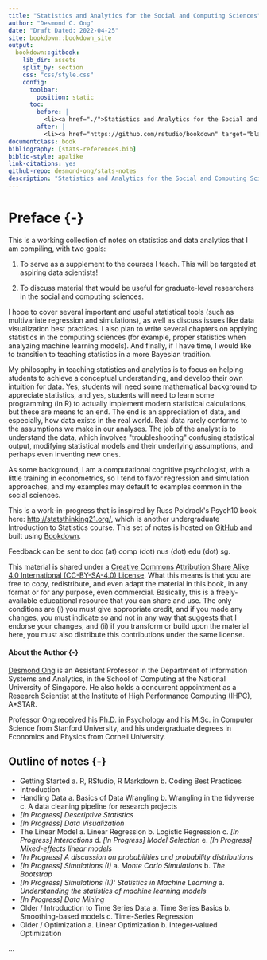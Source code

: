 ```yaml
--- 
title: "Statistics and Analytics for the Social and Computing Sciences"
author: "Desmond C. Ong"
date: "Draft Dated: 2022-04-25"
site: bookdown::bookdown_site
output: 
  bookdown::gitbook:
    lib_dir: assets
    split_by: section
    css: "css/style.css"
    config:
      toolbar:
        position: static
      toc:
        before: |
          <li><a href="./">Statistics and Analytics for the Social and Computing Sciences</a></li>
        after: |
          <li><a href="https://github.com/rstudio/bookdown" target="blank">Published with bookdown</a></li>
documentclass: book
bibliography: [stats-references.bib]
biblio-style: apalike
link-citations: yes
github-repo: desmond-ong/stats-notes
description: "Statistics and Analytics for the Social and Computing Sciences"
---
```


# Preface {-}

This is a working collection of notes on statistics and data analytics that I am compiling, with two goals:

1) To serve as a supplement to the courses I teach. This will be targeted at aspiring data scientists!

2) To discuss material that would be useful for graduate-level researchers in the social and computing sciences.

I hope to cover several important and useful statistical tools (such as multivariate regression and simulations), as well as discuss issues like data visualization best practices. I also plan to write several chapters on applying statistics in the computing sciences (for example, proper statistics when analyzing machine learning models). And finally, if I have time, I would like to transition to teaching statistics in a more Bayesian tradition.


My philosophy in teaching statistics and analytics is to focus on helping students to achieve a conceptual understanding, and develop their own intuition for data. Yes, students will need some mathematical background to appreciate statistics, and yes, students will need to learn some programming (in R) to actually implement modern statistical calculations, but these are means to an end. The end is an appreciation of data, and especially, how data exists in the real world. Real data rarely conforms to the assumptions we make in our analyses. The job of the analyst is to understand the data, which involves "troubleshooting" confusing statistical output, modifying statistical models and their underlying assumptions, and perhaps even inventing new ones.


As some background, I am a computational cognitive psychologist, with a little training in econometrics, so I tend to favor regression and simulation approaches, and my examples may default to examples common in the social sciences. 


This is a work-in-progress that is inspired by Russ Poldrack's Psych10 book here: http://statsthinking21.org/, which is another undergraduate Introduction to Statistics course. This set of notes is hosted on [GitHub](https://github.com/desmond-ong/stats-notes) and built using [Bookdown](https://github.com/rstudio/bookdown).


Feedback can be sent to dco (at) comp (dot) nus (dot) edu (dot) sg. 


This material is shared under a [Creative Commons Attribution Share Alike 4.0 International (CC-BY-SA-4.0) License](https://creativecommons.org/licenses/by-sa/4.0/). What this means is that you are free to copy, redistribute, and even adapt the material in this book, in any format or for any purpose, even commercial. Basically, this is a freely-available educational resource that you can share and use. The only conditions are (i) you must give appropriate credit, and if you made any changes, you must indicate so and not in any way that suggests that I endorse your changes, and (ii) if you transform or build upon the material here, you must also distribute this contributions under the same license.


#### About the Author {-}

[Desmond Ong](https://desmond-ong.github.io/) is an Assistant Professor in the Department of Information Systems and Analytics, in the School of Computing at the National University of Singapore. He also holds a concurrent appointment as a Research Scientist at the Institute of High Performance Computing (IHPC), A\*STAR.

Professor Ong received his Ph.D. in Psychology and his M.Sc. in Computer Science from Stanford University, and his undergraduate degrees in Economics and Physics from Cornell University.



## Outline of notes {-}

- Getting Started
    a. R, RStudio, R Markdown 
    b. Coding Best Practices
- Introduction
- Handling Data
    a. Basics of Data Wrangling
    b. Wrangling in the tidyverse
    c. A data cleaning pipeline for research projects
- <i>[In Progress] Descriptive Statistics <!-- -  Mean / Median / Mode, Types of Variables, Variance / Covariance / Correlation--></i> 
- <i>[In Progress] Data Visualization</i>
- The Linear Model 
    a. Linear Regression
    b. Logistic Regression
    c. <i>[In Progress] Interactions </i>
    d. <i>[In Progress] Model Selection </i>
    e. <i>[In Progress] Mixed-effects linear models </i>
- <i>[In Progress] A discussion on probabilities and probability distributions </i>
- <i>[In Progress] Simulations (I) </i>
    a. <i>Monte Carlo Simulations </i>
    b. <i>The Bootstrap </i>
- <i>[In Progress] Simulations (II): Statistics in Machine Learning </i>
    a. <i>Understanding the statistics of machine learning models </i>
- <i>[In Progress] Data Mining </i>
- Older / Introduction to Time Series Data
    a. Time Series Basics
    b. Smoothing-based models
    c. Time-Series Regression
- Older / Optimization 
    a. Linear Optimization 
    b. Integer-valued Optimization


...
